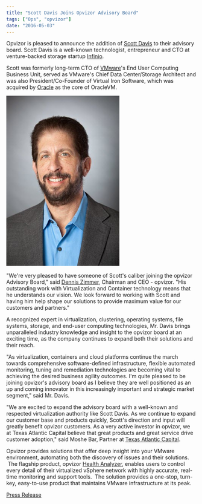 ```yaml
---
title: "Scott Davis Joins Opvizor Advisory Board"
tags: ["Ops", "opvizor"]
date: "2016-05-03"
---
```


Opvizor is pleased to announce the addition of [Scott Davis](https://www.linkedin.com/in/scotthdavis) to their advisory board. Scott Davis is a well-known technologist, entrepreneur and CTO at venture-backed storage startup [Infinio](http://www.infinio.com). 

Scott was formerly long-term CTO of [VMware](http://www.vmware.com)'s End User Computing Business Unit, served as VMware's Chief Data Center/Storage Architect and was also President/Co-Founder of Virtual Iron Software, which was acquired by [Oracle](http://www.oracle.com) as the core of OracleVM.

![Scott Davis joins opvizor Advisory Board](/images/blog/12554282-scott-davis-portrait-1.jpg)

"We're very pleased to have someone of Scott's caliber joining the opvizor Advisory Board," said [Dennis Zimmer](https://www.linkedin.com/in/denniszimmer), Chairman and CEO - opvizor. "His outstanding work with Virtualization and Container technology means that he understands our vision. We look forward to working with Scott and having him help shape our solutions to provide maximum value for our customers and partners."

A recognized expert in virtualization, clustering, operating systems, file systems, storage, and end-user computing technologies, Mr. Davis brings unparalleled industry knowledge and insight to the opvizor board at an exciting time, as the company continues to expand both their solutions and their reach.

"As virtualization, containers and cloud platforms continue the march towards comprehensive software-defined infrastructure, flexible automated monitoring, tuning and remediation technologies are becoming vital to achieving the desired business agility outcomes. I'm quite pleased to be joining opvizor's advisory board as I believe they are well positioned as an up and coming innovator in this increasingly important and strategic market segment," said Mr. Davis.

"We are excited to expand the advisory board with a well-known and respected virtualization authority like Scott Davis. As we continue to expand our customer base and products quickly, Scott's direction and input will greatly benefit opvizor customers. As a very active investor in opvizor, we at Texas Atlantic Capital believe that great products and great service drive customer adoption," said Moshe Bar, Partner at [Texas Atlantic Capital](http://www.atlantic.vc/).

Opvizor provides solutions that offer deep insight into your VMware environment, automating both the discovery of issues and their solutions.  The flagship product, opvizor [Health Analyzer](http://try.opvizor.com/health-analyzer/), enables users to control every detail of their virtualized vSphere network with highly accurate, real-time monitoring and support tools.  The solution provides a one-stop, turn-key, easy-to-use product that maintains VMware infrastructure at its peak.

[Press Release](https://www.prlog.org/12554282-scott-davis-joins-opvizor-advisory-board.html)

